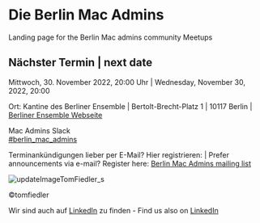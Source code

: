 # Die Berlin Mac Admins

Landing page for the Berlin Mac admins community Meetups

## Nächster Termin | next date

Mittwoch, 30. November 2022, 20:00 Uhr | Wednesday, November 30, 2022, 20:00

Ort: Kantine des Berliner Ensemble | Bertolt-Brecht-Platz 1 | 10117 Berlin | 
[Berliner Ensemble Webseite](https://www.berliner-ensemble.de)



Mac Admins Slack   
[#berlin_mac_admins](https://macadmins.slack.com/archives/CFEUHA7D0)

Terminankündigungen lieber per E-Mail? Hier registrieren: | Prefer announcements via e-mail? Register here:
[Berlin Mac Admins mailing list](https://lists.fu-berlin.de/listinfo/BerlinMacAdmins/)

![updateImageTomFiedler_s](https://user-images.githubusercontent.com/60174138/163335465-111477cf-f8fe-4213-9f29-0cbc170fdc68.jpg)

©tomfiedler


Wir sind auch auf [LinkedIn](https://www.linkedin.com/groups/8971462/) zu finden - 
Find us also on [LinkedIn](https://www.linkedin.com/groups/8971462/)

